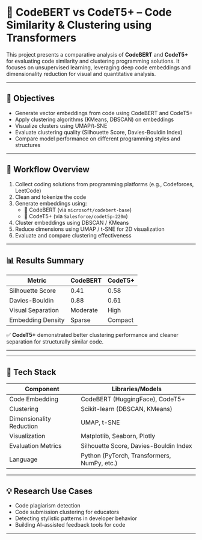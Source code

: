 # 🤖 CodeBERT vs CodeT5+ – Code Similarity & Clustering using Transformers

This project presents a comparative analysis of **CodeBERT** and **CodeT5+** for evaluating code similarity and clustering programming solutions. It focuses on unsupervised learning, leveraging deep code embeddings and dimensionality reduction for visual and quantitative analysis.

---

## 🧠 Objectives

- Generate vector embeddings from code using CodeBERT and CodeT5+
- Apply clustering algorithms (KMeans, DBSCAN) on embeddings
- Visualize clusters using UMAP/t-SNE
- Evaluate clustering quality (Silhouette Score, Davies-Bouldin Index)
- Compare model performance on different programming styles and structures

---

## 🚀 Workflow Overview

1. Collect coding solutions from programming platforms (e.g., Codeforces, LeetCode)
2. Clean and tokenize the code
3. Generate embeddings using:
   - 🧠 CodeBERT (via `microsoft/codebert-base`)
   - 🧠 CodeT5+ (via `Salesforce/codet5p-220m`)
4. Cluster embeddings using DBSCAN / KMeans
5. Reduce dimensions using UMAP / t-SNE for 2D visualization
6. Evaluate and compare clustering effectiveness

---

## 📊 Results Summary

| Metric              | CodeBERT   | CodeT5+    |
|---------------------|------------|------------|
| Silhouette Score    | 0.41       | 0.58       |
| Davies-Bouldin      | 0.88       | 0.61       |
| Visual Separation   | Moderate   | High       |
| Embedding Density   | Sparse     | Compact    |

✅ **CodeT5+** demonstrated better clustering performance and cleaner separation for structurally similar code.

---

---

## 🧰 Tech Stack

| Component            | Libraries/Models                              |
|----------------------|-----------------------------------------------|
| Code Embedding       | CodeBERT (HuggingFace), CodeT5+               |
| Clustering           | Scikit-learn (DBSCAN, KMeans)                 |
| Dimensionality Reduction | UMAP, t-SNE                            |
| Visualization        | Matplotlib, Seaborn, Plotly                   |
| Evaluation Metrics   | Silhouette Score, Davies-Bouldin Index        |
| Language             | Python (PyTorch, Transformers, NumPy, etc.)   |

---

## 💡 Research Use Cases

- Code plagiarism detection  
- Code submission clustering for educators  
- Detecting stylistic patterns in developer behavior  
- Building AI-assisted feedback tools for code

---
